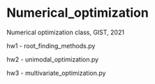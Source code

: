 # Numerical_optimization
Numerical optimization class, GIST, 2021

hw1 - root_finding_methods.py

hw2 - unimodal_optimization.py

hw3 - multivariate_optimization.py
